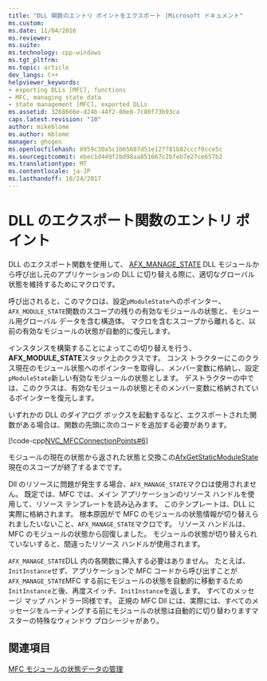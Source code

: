 ```yaml
---
title: "DLL 関数のエントリ ポイントをエクスポート |Microsoft ドキュメント"
ms.custom: 
ms.date: 11/04/2016
ms.reviewer: 
ms.suite: 
ms.technology: cpp-windows
ms.tgt_pltfrm: 
ms.topic: article
dev_langs: C++
helpviewer_keywords:
- exporting DLLs [MFC], functions
- MFC, managing state data
- state management [MFC], exported DLLs
ms.assetid: 3268666e-d24b-44f2-80e8-7c80f73b93ca
caps.latest.revision: "10"
author: mikeblome
ms.author: mblome
manager: ghogen
ms.openlocfilehash: 8959c30a5c1b65687d51e127781b82cccf0cce5c
ms.sourcegitcommit: ebec1d449f2bd98aa851667c2bfeb7e27ce657b2
ms.translationtype: MT
ms.contentlocale: ja-JP
ms.lasthandoff: 10/24/2017
---
```

# <a name="exported-dll-function-entry-points"></a>DLL のエクスポート関数のエントリ ポイント
DLL のエクスポート関数を使用して、 [AFX_MANAGE_STATE](reference/extension-dll-macros.md#afx_manage_state) DLL モジュールから呼び出し元のアプリケーションの DLL に切り替える際に、適切なグローバル状態を維持するためにマクロです。  
  
 呼び出されると、このマクロは、設定`pModuleState`へのポインター、`AFX_MODULE_STATE`関数のスコープの残りの有効なモジュールの状態と、モジュール用グローバル データを含む構造体。 マクロを含むスコープから離れると、以前の有効なモジュールの状態が自動的に復元します。  
  
 インスタンスを構築することによってこの切り替えを行う、 **AFX_MODULE_STATE**スタック上のクラスです。 コンス トラクターにこのクラス現在のモジュール状態へのポインターを取得し、メンバー変数に格納し、設定`pModuleState`新しい有効なモジュールの状態とします。 デストラクターの中では、このクラスは、有効なモジュールの状態とそのメンバー変数に格納されているポインターを復元します。  
  
 いずれかの DLL のダイアログ ボックスを起動するなど、エクスポートされた関数がある場合は、関数の先頭に次のコードを追加する必要があります。  
  
 [!code-cpp[NVC_MFCConnectionPoints#6](../mfc/codesnippet/cpp/exported-dll-function-entry-points_1.cpp)]  
  
 モジュールの現在の状態から返された状態と交換この[AfxGetStaticModuleState](reference/extension-dll-macros.md#afxgetstaticmodulestate)現在のスコープが終了するまでです。  
  
 Dll のリソースに問題が発生する場合、`AFX_MANAGE_STATE`マクロは使用されません。 既定では、MFC では、メイン アプリケーションのリソース ハンドルを使用して、リソース テンプレートを読み込みます。 このテンプレートは、DLL に実際に格納されます。 根本原因がで MFC のモジュールの状態情報が切り替えられましたいないこと、`AFX_MANAGE_STATE`マクロです。 リソース ハンドルは、MFC のモジュールの状態から回復しました。 モジュールの状態が切り替えられていないすると、間違ったリソース ハンドルが使用されます。  
  
 `AFX_MANAGE_STATE`DLL 内の各関数に挿入する必要はありません。 たとえば、`InitInstance`せず、アプリケーションで MFC コードから呼び出すことが`AFX_MANAGE_STATE`MFC する前にモジュールの状態を自動的に移動するため`InitInstance`と後、再度スイッチ、`InitInstance`を返します。 すべてのメッセージ マップ ハンドラー同様です。 正規の MFC Dll には、実際には、すべてのメッセージをルーティングする前にモジュールの状態は自動的に切り替わりますマスターの特殊なウィンドウ プロシージャがあり。  
  
## <a name="see-also"></a>関連項目  
 [MFC モジュールの状態データの管理](../mfc/managing-the-state-data-of-mfc-modules.md)

